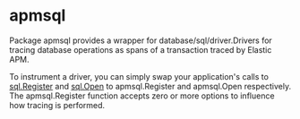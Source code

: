 # apmsql

Package apmsql provides a wrapper for database/sql/driver.Drivers
for tracing database operations as spans of a transaction traced
by Elastic APM.

To instrument a driver, you can simply swap your application's
calls to [sql.Register](https://golang.org/pkg/database/sql/#Register)
and [sql.Open](https://golang.org/pkg/database/sql/#Open) to
apmsql.Register and apmsql.Open respectively. The apmsql.Register
function accepts zero or more options to influence how tracing
is performed.
